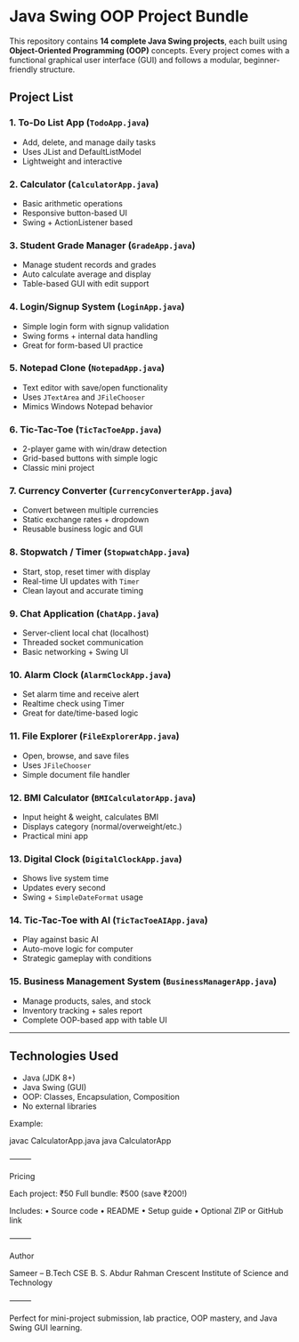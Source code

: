 
# Java Swing OOP Project Bundle

This repository contains **14 complete Java Swing projects**, each built using **Object-Oriented Programming (OOP)** concepts. Every project comes with a functional graphical user interface (GUI) and follows a modular, beginner-friendly structure.

## Project List

### 1. To-Do List App (`TodoApp.java`)
- Add, delete, and manage daily tasks
- Uses JList and DefaultListModel
- Lightweight and interactive

### 2. Calculator (`CalculatorApp.java`)
- Basic arithmetic operations
- Responsive button-based UI
- Swing + ActionListener based

### 3. Student Grade Manager (`GradeApp.java`)
- Manage student records and grades
- Auto calculate average and display
- Table-based GUI with edit support

### 4. Login/Signup System (`LoginApp.java`)
- Simple login form with signup validation
- Swing forms + internal data handling
- Great for form-based UI practice

### 5. Notepad Clone (`NotepadApp.java`)
- Text editor with save/open functionality
- Uses `JTextArea` and `JFileChooser`
- Mimics Windows Notepad behavior

### 6. Tic-Tac-Toe (`TicTacToeApp.java`)
- 2-player game with win/draw detection
- Grid-based buttons with simple logic
- Classic mini project

### 7. Currency Converter (`CurrencyConverterApp.java`)
- Convert between multiple currencies
- Static exchange rates + dropdown
- Reusable business logic and GUI

### 8. Stopwatch / Timer (`StopwatchApp.java`)
- Start, stop, reset timer with display
- Real-time UI updates with `Timer`
- Clean layout and accurate timing

### 9. Chat Application (`ChatApp.java`)
- Server-client local chat (localhost)
- Threaded socket communication
- Basic networking + Swing UI

### 10. Alarm Clock (`AlarmClockApp.java`)
- Set alarm time and receive alert
- Realtime check using Timer
- Great for date/time-based logic

### 11. File Explorer (`FileExplorerApp.java`)
- Open, browse, and save files
- Uses `JFileChooser`
- Simple document file handler

### 12. BMI Calculator (`BMICalculatorApp.java`)
- Input height & weight, calculates BMI
- Displays category (normal/overweight/etc.)
- Practical mini app

### 13. Digital Clock (`DigitalClockApp.java`)
- Shows live system time
- Updates every second
- Swing + `SimpleDateFormat` usage

### 14. Tic-Tac-Toe with AI (`TicTacToeAIApp.java`)
- Play against basic AI
- Auto-move logic for computer
- Strategic gameplay with conditions

### 15. Business Management System (`BusinessManagerApp.java`)
- Manage products, sales, and stock
- Inventory tracking + sales report
- Complete OOP-based app with table UI

---

## Technologies Used

- Java (JDK 8+)
- Java Swing (GUI)
- OOP: Classes, Encapsulation, Composition
- No external libraries


Example:

javac CalculatorApp.java
java CalculatorApp



⸻

Pricing

Each project: ₹50
Full bundle: ₹500 (save ₹200!)

Includes:
	•	Source code
	•	README
	•	Setup guide
	•	Optional ZIP or GitHub link

⸻

Author

Sameer – B.Tech CSE
B. S. Abdur Rahman Crescent Institute of Science and Technology

⸻

Perfect for mini-project submission, lab practice, OOP mastery, and Java Swing GUI learning.

